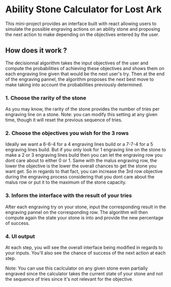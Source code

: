 # Ability Stone Calculator for Lost Ark

This mini-project provides an interface built with react allowing users to simulate the possible engraving actions on an ability stone and proposing the next action to make depending on the objectives entered by the user.

## How does it work ?

The decisionnal algorithm takes the input objectives of the user and compute the probabilities of achieving these objectives and shows them on each engraving line given that would be the next user's try.
Then at the end of the engraving pannel, the algorithm proposes the next best move to make taking into account the probabilities previously determined.

### 1. Choose the rarity of the stone

As you may know, the rarity of the stone provides the number of tries per engraving line on a stone.
Note: you can modify this setting at any given time, though it will reset the previous sequence of tries.

### 2. Choose the objectives you wish for the 3 rows

Ideally we want a 6-6-4 for a 4 engraving lines build or a 7-7-4 for a 5 engraving lines build. But if you only look for 1 engraving line on the stone to make a 2 or 3 engraving lines build then you can let the engraving row you dont care about to either 0 or 1. Same with the malus engraving row, the lower the objective is the lower the overall chances to get the stone you want get. So in regards to that fact, you can increase the 3rd row objective during the engraving process considering that you dont care about the malus row or put it to the maximum of the stone capacity.

### 3. Inform the interface with the result of your tries

After each engraving try on your stone, input the corresponding result in the engraving pannel on the corresponding row. The algorithm will then compute again the state your stone is into and provide the new percentage of success.

### 4. UI output

At each step, you will see the overall interface being modified in regards to your inputs. You'll also see the chance of success of the next action at each step.

Note: You can use this caclculator on any given stone even partially engraved since the calculator takes the current state of your stone and not the sequence of tries since it's not relevant for the objective.

